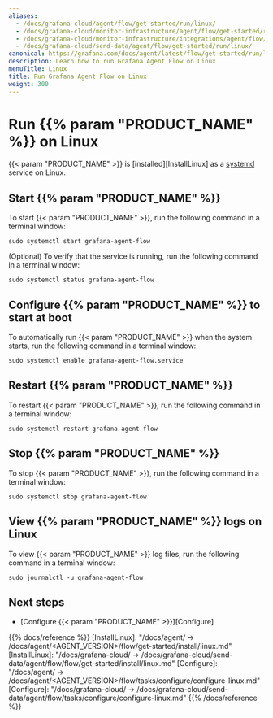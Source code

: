 ```yaml
---
aliases:
  - /docs/grafana-cloud/agent/flow/get-started/run/linux/
  - /docs/grafana-cloud/monitor-infrastructure/agent/flow/get-started/run/linux/
  - /docs/grafana-cloud/monitor-infrastructure/integrations/agent/flow/get-started/run/linux/
  - /docs/grafana-cloud/send-data/agent/flow/get-started/run/linux/
canonical: https://grafana.com/docs/agent/latest/flow/get-started/run/linux/
description: Learn how to run Grafana Agent Flow on Linux
menuTitle: Linux
title: Run Grafana Agent Flow on Linux
weight: 300
---
```


# Run {{% param "PRODUCT_NAME" %}} on Linux

{{< param "PRODUCT_NAME" >}} is [installed][InstallLinux] as a [systemd][] service on Linux.

[systemd]: https://systemd.io/

## Start {{% param "PRODUCT_NAME" %}}

To start {{< param "PRODUCT_NAME" >}}, run the following command in a terminal window:

```shell
sudo systemctl start grafana-agent-flow
```

(Optional) To verify that the service is running, run the following command in a terminal window:

```shell
sudo systemctl status grafana-agent-flow
```

## Configure {{% param "PRODUCT_NAME" %}} to start at boot

To automatically run {{< param "PRODUCT_NAME" >}} when the system starts, run the following command in a terminal window:

```shell
sudo systemctl enable grafana-agent-flow.service
```

## Restart {{% param "PRODUCT_NAME" %}}

To restart {{< param "PRODUCT_NAME" >}}, run the following command in a terminal window:

```shell
sudo systemctl restart grafana-agent-flow
```

## Stop {{% param "PRODUCT_NAME" %}}

To stop {{< param "PRODUCT_NAME" >}}, run the following command in a terminal window:

```shell
sudo systemctl stop grafana-agent-flow
```

## View {{% param "PRODUCT_NAME" %}} logs on Linux

To view {{< param "PRODUCT_NAME" >}} log files, run the following command in a terminal window:

```shell
sudo journalctl -u grafana-agent-flow
```

## Next steps

- [Configure {{< param "PRODUCT_NAME" >}}][Configure]

{{% docs/reference %}}
[InstallLinux]: "/docs/agent/ -> /docs/agent/<AGENT_VERSION>/flow/get-started/install/linux.md"
[InstallLinux]: "/docs/grafana-cloud/ -> /docs/grafana-cloud/send-data/agent/flow/flow/get-started/install/linux.md"
[Configure]: "/docs/agent/ -> /docs/agent/<AGENT_VERSION>/flow/tasks/configure/configure-linux.md"
[Configure]: "/docs/grafana-cloud/ -> /docs/grafana-cloud/send-data/agent/flow/tasks/configure/configure-linux.md"
{{% /docs/reference %}}
